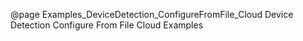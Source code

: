 @page Examples_DeviceDetection_ConfigureFromFile_Cloud Device Detection Configure From File Cloud Examples
